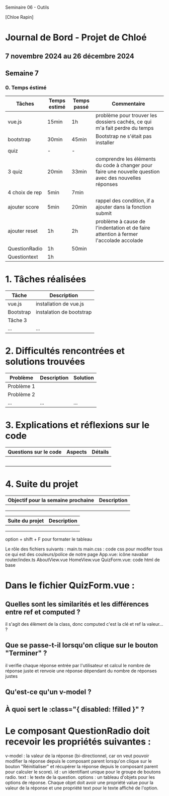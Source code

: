 Seminaire 06 - Outils

[Chloe Rapin]

# Journal de Bord - Projet de Chloé

## 7 novembre 2024 au 26 décembre 2024

## Semaine 7

### 0. Temps éstimé

| **Tâches**     | **Temps estimé** | **Temps passé** | **Commentaire**                                                                                        |
| -------------- | ---------------- | --------------- | ------------------------------------------------------------------------------------------------------ |
| vue.js         | 15min            | 1h              | problème pour trouver les dossiers cachés, ce qui m'a fait perdre du temps                             |
| bootstrap      | 30min            | 45min           | Bootstrap ne s'était pas installer                                                                     |
| quiz           | -                | -               |                                                                                                        |
| 3 quiz         | 20min            | 33min           | comprendre les éléments du code à changer pour faire une nouvelle question avec des nouvelles réponses |
| 4 choix de rep | 5min             | 7min            |                                                                                                        |
| ajouter score  | 5min             | 20min           | rappel des condition, if a ajouter dans la fonction submit                                             |
| ajouter reset  | 1h               | 2h              | problème à cause de l'indentation et de faire attention à fermer l'accolade accolade                   |
| QuestionRadio  | 1h               | 50min           |                                                                                                        |
| Questiontext   | 1h               |                 |                                                                                                        |

# 1. Tâches réalisées

| **Tâche** | **Description**          |
| --------- | ------------------------ |
| vue.js    | installation de vue.js   |
| Bootstrap | instalation de bootstrap |
| Tâche 3   |                          |
| ...       | ...                      |

# 2. Difficultés rencontrées et solutions trouvées

| **Problème** | **Description** | **Solution** |
| ------------ | --------------- | ------------ |
| Problème 1   |                 |              |
| Problème 2   |                 |              |
| ...          | ...             | ...          |

# 3. Explications et réflexions sur le code

| **Questions sur le code** | **Aspects** | **Détails** |
| ------------------------- | ----------- | ----------- |
|                           |             |             |
|                           |             |             |
|                           |             |             |
|                           |             |             |
|                           |             |             |

# 4. Suite du projet

| **Objectif pour la semaine prochaine** | **Description** |
| -------------------------------------- | --------------- |
|                                        |                 |
|                                        |                 |
|                                        |                 |

| **Suite du projet** | **Description** |
| ------------------- | --------------- |
|                     |                 |
|                     |                 |
|                     |                 |

option + shift + F pour formater le tableau

Le rôle des fichiers suivants :
main.ts
main.css : code css pour modifer tous ce qui est des couleurs/police de notre page
App.vue: icône navabar
router/index.ts
AboutView.vue
HomeView.vue
QuizForm.vue: code html de base

# Dans le fichier QuizForm.vue :

## Quelles sont les similarités et les différences entre ref et computed ?

il s'agit des élèment de la class, donc computed c'est la clé et ref la valeur... ?

## Que se passe-t-il lorsqu'on clique sur le bouton "Terminer" ?

il verifie chaque réponse entrée par l'utilisateur et calcul le nombre de réponse juste et renvoie une réponse dépendant du nombre de réponses justes

## Qu'est-ce qu'un v-model ?

## À quoi sert le :class="{ disabled: !filled }" ?

# Le composant QuestionRadio doit recevoir les propriétés suivantes :

v-model : la valeur de la réponse (bi-directionnel, car on veut pouvoir modifier la réponse depuis le composant parent lorsqu'on clique sur le bouton "Réinitialiser" et récupérer la réponse depuis le composant parent pour calculer le score).
id : un identifiant unique pour le groupe de boutons radio.
text : le texte de la question.
options : un tableau d'objets pour les options de réponse. Chaque objet doit avoir une propriété value pour la valeur de la réponse et une propriété text pour le texte affiché de l'option.
